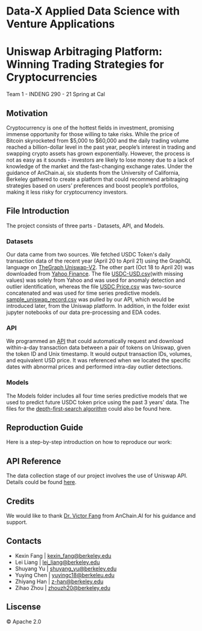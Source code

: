 # Data-X Applied Data Science with Venture Applications

# Uniswap Arbitraging Platform: Winning Trading Strategies for Cryptocurrencies

Team 1 - INDENG 290 - 21 Spring at Cal

## Motivation
Cryptocurrency is one of the hottest fields in investment, promising immense opportunity for those willing to take risks. While the price of Bitcoin skyrocketed from $5,000 to $60,000 and the daily trading volume reached a billion-dollar level in the past year, people’s interest in trading and swapping crypto assets has grown exponentially. However, the process is not as easy as it sounds - investors are likely to lose money due to a lack of knowledge of the market and the fast-changing exchange rates. Under the guidance of AnChain.ai, six students from the University of California, Berkeley gathered to create a platform that could recommend arbitraging strategies based on users’ preferences and boost people’s portfolios, making it less risky for cryptocurrency investors.

## File Introduction
The project consists of three parts - Datasets, API, and Models.

### Datasets 
Our data came from two sources. We fetched USDC Token's daily transaction data of the recent year (April 20 to April 21) using the GraphQL language on [TheGraph Uniswap-V2](https://thegraph.com/explorer/subgraph/uniswap/uniswap-v2). The other part (Oct 18 to April 20) was downloaded from [Yahoo Finance](https://finance.yahoo.com/quote/USDC-USD/). The file [USDC-USD.csv](https://github.com/zy-han/Data-X-Uniswap-Winning-Trading-Strategy-Analysis/blob/main/Datasets/USDC-USD.csv)(with missing values) was solely from Yahoo and was used for anomaly detection and outlier identification, whereas the file [USDC Price.csv](https://github.com/zy-han/Data-X-Uniswap-Winning-Trading-Strategy-Analysis/blob/main/Datasets/USDC%20Price.csv) was two-source concatenated and was used for time series predictive models. [sample_uniswap_record.csv](https://github.com/zy-han/Data-X-Uniswap-Winning-Trading-Strategy-Analysis/blob/main/Datasets/sample_uniswap_record.csv) was pulled by our API, which would be introduced later, from the Uniswap platform. In addition, in the folder exist jupyter notebooks of our data pre-processing and EDA codes.

### API
We programmed an [API](https://github.com/zy-han/Data-X-Uniswap-Winning-Trading-Strategy-Analysis/blob/main/API/Request_Uniswap_try.py) that could automatically request and download within-a-day transaction data between a pair of tokens on Uniswap, given the token ID and Unix timestamp. It would output transaction IDs, volumes, and equivalent USD price. It was referenced when we located the specific dates with abnormal prices and performed intra-day outlier detections.

### Models
The Models folder includes all four time series predictive models that we used to predict future USDC token price using the past 3 years' data. The files for the [depth-first-search algorithm](https://github.com/zy-han/Data-X-Uniswap-Winning-Trading-Strategy-Analysis/blob/main/Models/uniswap_arbitrage.py) could also be found here.

## Reproduction Guide
Here is a step-by-step introduction on how to reproduce our work:

## API Reference
The data collection stage of our project involves the use of Uniswap API. Details could be found [here](https://uniswap.org/docs/v2/API/overview/).

## Credits
We would like to thank [Dr. Victor Fang](https://www.linkedin.com/in/drvictorfang/) from AnChain.AI for his guidance and support.

## Contacts
* Kexin Fang    |  kexin_fang@berkeley.edu
* Lei Liang     |  lei_liang@berkeley.edu
* Shuyang Yu    |  shuyang_yu@berkeley.edu
* Yuying Chen   |  yuyingc18@berkeleu.edu
* Zhiyang Han   |  z-han@berkeley.edu
* Zihao Zhou    |  zhouzh20@berkeley.edu


## Liscense
© Apache 2.0

